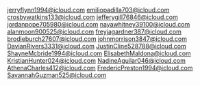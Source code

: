 jerryflynn1994@icloud.com
emiliopadilla703@icloud.com
crosbywatkins133@icloud.com
jefferygill76846@icloud.com
jordanpope705980@icloud.com
nayawhitney39100@icloud.com
alanmoon900525@icloud.com
freyjagardner387@icloud.com
brodieburch27607@icloud.com
johnmorrison3847@icloud.com
DavianRivers3331@icloud.com
JustinCline528788@icloud.com
ShayneMcbride1994@icloud.com
ElisabethMaldona@icloud.com
KristianHunter024@icloud.com
NadineAguilar046@icloud.com
AthenaCharles412@icloud.com
FredericPreston1994@icloud.com
SavannahGuzman525@icloud.com
